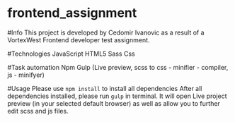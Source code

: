 # frontend_assignment
#Info
This project is developed by Cedomir Ivanovic as a result of a VortexWest Frontend developer test assignment.

#Technologies
JavaScript
HTML5
Sass
Css

#Task automation
Npm
Gulp (Live preview, scss to css - minifier - compiler, js - minifyer)

#Usage
Please use `npm install` to install all dependencies
After all dependencies installed, please run `gulp` in terminal. It will open Live project preview (in your selected default browser) as well as allow you to further edit scss and js files.

